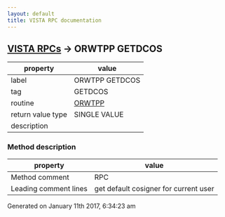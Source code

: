 ```yaml
---
layout: default
title: VISTA RPC documentation
---
```




## [VISTA RPCs](TableOfContent.md) &#8594; ORWTPP GETDCOS 

 property | value 
--- | --- 
 label | ORWTPP GETDCOS
 tag | GETDCOS
 routine | [ORWTPP](http://code.osehra.org/dox/Routine_ORWTPP_source.html)
 return value type | SINGLE VALUE
 description | 


### Method description

 property | value 
--- | --- 
 Method comment | RPC
 Leading comment lines | get default cosigner for current user




Generated on January 11th 2017, 6:34:23 am